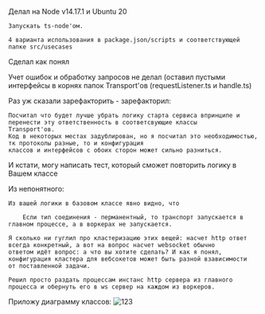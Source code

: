 Делал на Node v14.17.1 и Ubuntu 20

    Запускать ts-node'ом. 

    4 варианта использования в package.json/scripts и соответствующей папке src/usecases 

Сделал как понял

Учет ошибок и обработку запросов не делал (оставил пустыми интерфейсы в корнях папок Transport'ов (requestListener.ts и handle.ts)

Раз уж сказали зарефакторить - зарефакторил: 

    Посчитал что будет лучше убрать логику старта сервиса впринципе и перенести эту ответственность в соответсвующие классы 
    Transport'ов. 
    Код в некоторых местах задублирован, но я посчитал это необходимостью, тк протоколы разные, то и конфигурация 
    классов и интерфейсов с обоих сторон может сильно разниться.
    
И кстати, могу написать тест, который сможет повторить логику в Вашем классе
    
Из непонятного: 
    
    Из вашей логики в базовом классе явно видно, что 
        
        Если тип соединения - перманентный, то транспорт запускается в главном процессе, а в воркерах не запускается.
        
    Я сколько ни гуглил про кластеризацию этих вещей: насчет http ответ всегда конкретный, а вот на вопрос насчет websocket обычно 
    ответом идёт вопрос: а что вы хотите сделать? И как я понял, конфигурация кластера для вебсокетов может быть разной взависимости 
    от поставленной задачи.
    
    Решил просто раздать процессам инстанс http сервера из главного процесса и обернуть его в ws сервер на каждом из воркеров.
    
Приложу диаграмму классов: 
    ![123](https://user-images.githubusercontent.com/42176041/158400527-f0833858-c1ce-4a48-8d17-72db1769b839.png)
    
